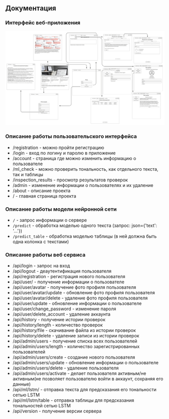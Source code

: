 Документация
----

### Интерфейс веб-приложения

![img](img/user_flow.jpg)


### Описание работы пользовательского интерфейса

- /registration - можно пройти регистрацию
- /login - вход по логину и паролю в приложение
- /account - страница где можно изменить информацию о пользователе
- /ml_check - можно проверить тональность, как отдельного текста, так и таблицы
- /inspection_results - просмотр результатов проверок
- /admin - изменение информации о пользователях и их удаление
- /about - описание проекта
- / - главная страница проекта

### Описание работы модели нейронной сети

 - ```/``` - запрос информации о сервере
 - ```/predict``` - обработка моделью одного текста (запрос: json={'text': '...'})
 - ```/predict_table``` - обработка моделью таблицы (в ней должна быть одна колонка с текстами)

### Описание работы веб сервиса

- /api/login - запрос на вход
- /api/logout - деаутентификация пользователя
- /api/registration - регистрация нового пользователя
- /api/user/ - получение информации о пользователе
- /api/user/avatar - получение фото профиля пользователя
- /api/user/avatar/update - обновление фото профиля пользователя
- /api/user/avatar/delete - удаление фото профиля пользователя
- /api/user/update - обновление информации о пользователе
- /api/user/change_password - изменение пароля
- /api/user/delete_account - удаление аккаунта
- /api/history - получение истории проверок 
- /api/history/length - количество проверок
- /api/history/file - скачивание файла из истории проверок
- /api/history/delete - удаление записи из истории проверок
- /api/admin/users - получение списка всех пользователей
- /api/admin/users/length - количество зарегистрированных пользователей
- /api/admin/users/create - создание нового пользователя
- /api/admin/users/update - обновление информации о пользователе
- /api/admin/users/delete - удаление пользователя
- /api/admin/users/activate - делает пользователя активным/не активным(не позволяет пользователю войти в аккаунт, сохраняя его данные)
- /api/ml/lstm/ - отправка текста для предсказания его тональности сетью LSTM
- /api/ml/lstm/table - отправка таблицы для предсказания тональностей сетью LSTM
- /api/version - получение версии сервера








